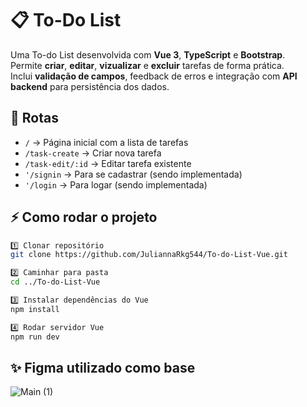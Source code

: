 # 📋 To-Do List

Uma To-do List desenvolvida com **Vue 3**, **TypeScript** e **Bootstrap**.  
Permite **criar**, **editar**, **vizualizar** e **excluir** tarefas de forma prática.  
Inclui **validação de campos**, feedback de erros e integração com **API backend** para persistência dos dados.  

## 📡 Rotas
- `/` → Página inicial com a lista de tarefas  
- `/task-create` → Criar nova tarefa  
- `/task-edit/:id` → Editar tarefa existente
- `'/signin`  → Para se cadastrar  (sendo implementada)
- `'/login`  → Para logar (sendo implementada)

## ⚡ Como rodar o projeto


```bash
1️⃣ Clonar repositório
git clone https://github.com/JuliannaRkg544/To-do-List-Vue.git

2️⃣ Caminhar para pasta
cd ../To-do-List-Vue

3️⃣ Instalar dependências do Vue
npm install

4️⃣ Rodar servidor Vue
npm run dev

```

## ✨ Figma utilizado como base

![Main (1)](https://github.com/user-attachments/assets/7d9ff9de-b353-4232-b914-4172e94cd22b)

